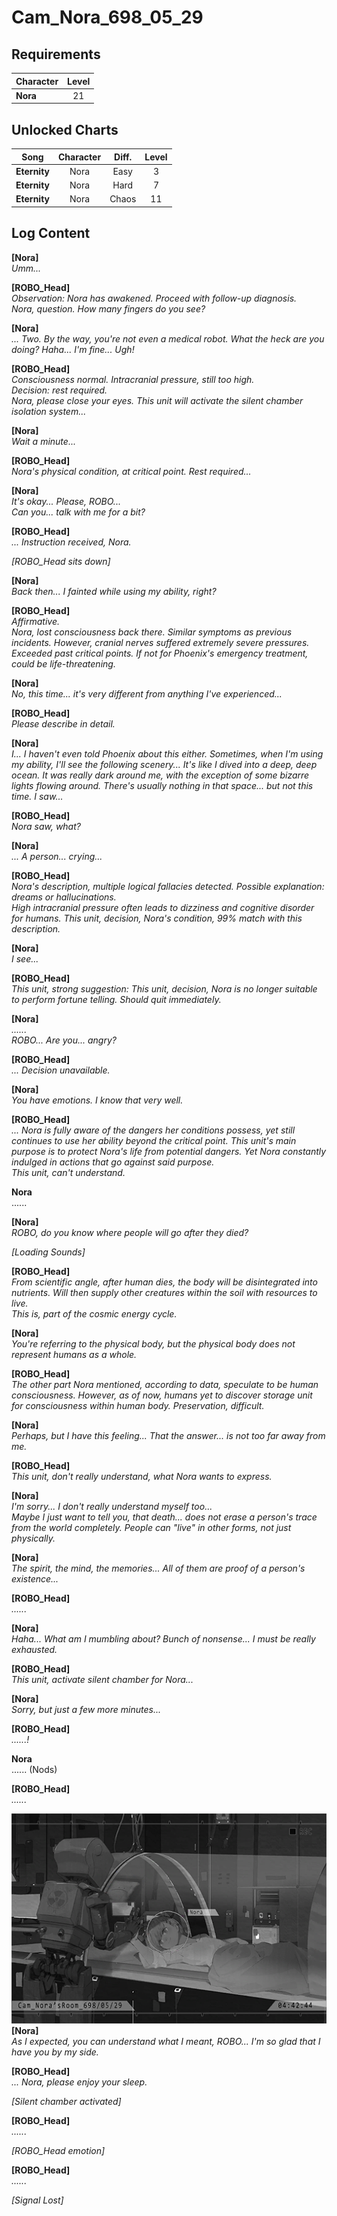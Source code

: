 # Cam_Nora_698_05_29
## Requirements
|Character|Level|
|---------|:---:|
|**Nora** | 21  |

## Unlocked Charts
|    Song    |Character|Diff.|Level|
|------------|:-------:|:---:|:---:|
|**Eternity**|  Nora   |Easy |  3  |
|**Eternity**|  Nora   |Hard |  7  |
|**Eternity**|  Nora   |Chaos| 11  |

## Log Content
**[Nora]**<br>
*Umm...*

**[ROBO_Head]**<br>
*Observation: Nora has awakened. Proceed with follow\-up diagnosis.<br>
Nora, question. How many fingers do you see?*

**[Nora]**<br>
*... Two. By the way, you're not even a medical robot. What the heck are you doing? Haha... I'm fine... Ugh!*

**[ROBO_Head]**<br>
*Consciousness normal. Intracranial pressure, still too high.<br>
Decision: rest required.<br>
Nora, please close your eyes. This unit will activate the silent chamber isolation system...*

**[Nora]**<br>
*Wait a minute...*

**[ROBO_Head]**<br>
*Nora's physical condition, at critical point. Rest required...*

**[Nora]**<br>
*It's okay... Please, ROBO...<br>
Can you... talk with me for a bit?*

**[ROBO_Head]**<br>
*... Instruction received, Nora.*

*\[ROBO_Head sits down\]*

**[Nora]**<br>
*Back then... I fainted while using my ability, right?*

**[ROBO_Head]**<br>
*Affirmative.<br>
Nora, lost consciousness back there. Similar symptoms as previous incidents. However, cranial nerves suffered extremely severe pressures. Exceeded past critical points. If not for Phoenix's emergency treatment, could be life\-threatening.*

**[Nora]**<br>
*No, this time... it's very different from anything I've experienced...*

**[ROBO_Head]**<br>
*Please describe in detail.*

**[Nora]**<br>
*I... I haven't even told Phoenix about this either. Sometimes, when I'm using my ability, I'll see the following scenery... It's like I dived into a deep, deep ocean. It was really dark around me, with the exception of some bizarre lights flowing around. There's usually nothing in that space... but not this time. I saw...*

**[ROBO_Head]**<br>
*Nora saw, what?*

**[Nora]**<br>
*... A person... crying...*

**[ROBO_Head]**<br>
*Nora's description, multiple logical fallacies detected. Possible explanation: dreams or hallucinations.<br>
High intracranial pressure often leads to dizziness and cognitive disorder for humans. This unit, decision, Nora's condition, 99% match with this description.*

**[Nora]**<br>
*I see...*

**[ROBO_Head]**<br>
*This unit, strong suggestion: This unit, decision, Nora is no longer suitable to perform fortune telling. Should quit immediately.*

**[Nora]**<br>
*......<br>
ROBO... Are you... angry?*

**[ROBO_Head]**<br>
*... Decision unavailable.*

**[Nora]**<br>
*You have emotions. I know that very well.*

**[ROBO_Head]**<br>
*... Nora is fully aware of the dangers her conditions possess, yet still continues to use her ability beyond the critical point. This unit's main purpose is to protect Nora's life from potential dangers. Yet Nora constantly indulged in actions that go against said purpose.<br>
This unit, can't understand.*

**Nora**<br>
......

**[Nora]**<br>
*ROBO, do you know where people will go after they died?*

*\[Loading Sounds\]*

**[ROBO_Head]**<br>
*From scientific angle, after human dies, the body will be disintegrated into nutrients. Will then supply other creatures within the soil with resources to live.<br>
This is, part of the cosmic energy cycle.*

**[Nora]**<br>
*You're referring to the physical body, but the physical body does not represent humans as a whole.*

**[ROBO_Head]**<br>
*The other part Nora mentioned, according to data, speculate to be human consciousness. However, as of now, humans yet to discover storage unit for consciousness within human body. Preservation, difficult.*

**[Nora]**<br>
*Perhaps, but I have this feeling... That the answer... is not too far away from me.*

**[ROBO_Head]**<br>
*This unit, don't really understand, what Nora wants to express.*

**[Nora]**<br>
*I'm sorry... I don't really understand myself too...<br>
Maybe I just want to tell you, that death... does not erase a person's trace from the world completely. People can "live" in other forms, not just physically.*

**[Nora]**<br>
*The spirit, the mind, the memories... All of them are proof of a person's existence...*

**[ROBO_Head]**<br>
*......*

**[Nora]**<br>
*Haha... What am I mumbling about? Bunch of nonsense... I must be really exhausted.*

**[ROBO_Head]**<br>
*This unit, activate silent chamber for Nora...*

**[Nora]**<br>
*Sorry, but just a few more minutes...*

**[ROBO_Head]**<br>
*......!*

**Nora**<br>
...... (Nods)

**[ROBO_Head]**<br>
*......*

![noos2901.png](./attachments/noos2901.png)
**[Nora]**<br>
*As I expected, you can understand what I meant, ROBO... I'm so glad that I have you by my side.*

**[ROBO_Head]**<br>
*... Nora, please enjoy your sleep.*

*\[Silent chamber activated\]*

**[ROBO_Head]**<br>
*......*

*\[ROBO_Head emotion\]*

**[ROBO_Head]**<br>
*......*

*[Signal Lost]*
